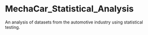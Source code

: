 # MechaCar_Statistical_Analysis
An analysis of datasets from the automotive industry using statistical testing.
